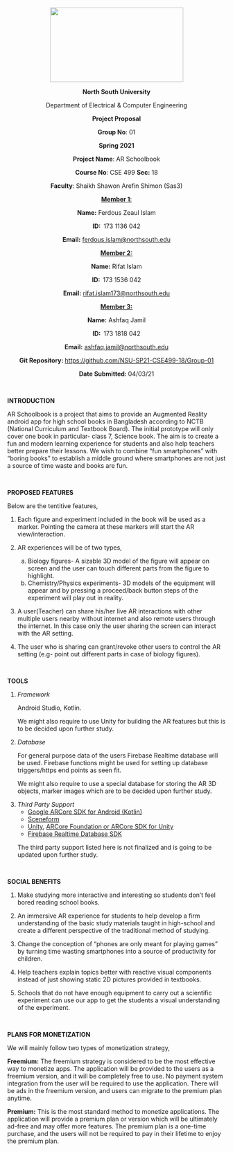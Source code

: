 <p style="text-align: center;">&nbsp;</p>
<p style="text-align: center;">&nbsp;</p>
<p align="center"><strong><img src="https://media.dhakatribune.com/uploads/2016/11/nsulogo.jpg" alt="" width="307" height="172" /></strong></p>
<p align="center"><strong>North South University</strong></p>
<p align="center">Department of Electrical &amp; Computer Engineering</p>
<p align="center"><strong>Project Proposal</strong></p>
<p align="center"><strong>Group No</strong>: 01</p>
<p align="center"><strong>Spring 2021</strong></p>
<p align="center"><strong>Project Name</strong>: AR Schoolbook</p>
<p align="center"><strong>Course No</strong>: CSE 499 <strong>Sec</strong><strong>:</strong> 18</p>
<p align="center"><strong>Faculty</strong>: Shaikh Shawon Arefin Shimon (Sas3)</p>
<p align="center"><strong><u>Member 1</u></strong><u>:</u></p>
<p align="center"><strong>Name</strong><strong>:</strong> Ferdous Zeaul Islam</p>
<p align="center"><strong>ID</strong><strong>:&nbsp; </strong>173 1136 042</p>
<p align="center"><strong>Email</strong><strong>:</strong> <a href="mailto:ferdous.islam@northsouth.edu">ferdous.islam@northsouth.edu</a></p>
<p align="center"><strong><u>Member 2</u></strong><strong><u>:</u></strong></p>
<p align="center"><strong>Name</strong><strong>:</strong> Rifat Islam</p>
<p align="center"><strong>ID</strong><strong>:&nbsp; </strong>173 1536 042</p>
<p align="center"><strong>Email</strong><strong>:</strong> <a href="mailto:rifat.islam173@northsouth.edu">rifat.islam173@northsouth.edu</a></p>
<p align="center"><strong><u>Member 3</u></strong><strong><u>:</u></strong></p>
<p align="center"><strong>Name</strong><strong>:</strong> Ashfaq Jamil</p>
<p align="center"><strong>ID</strong><strong>:&nbsp; </strong>173 1818 042</p>
<p align="center"><strong>Email</strong><strong>:</strong> <a href="mailto:ashfaq.jamil@northsouth.edu">ashfaq.jamil@northsouth.edu</a></p>
<p align="center"><strong>Git Repository</strong><strong>: </strong><a href="https://github.com/NSU-SP21-CSE499-18/Group-01">https://github.com/NSU-SP21-CSE499-18/Group-01</a></p>
<p align="center"><strong>Date Submitted</strong><strong>: </strong>04/03/21</p>

<br>

<p><strong>INTRODUCTION</strong></p>
<p>AR Schoolbook is a project that aims to provide an Augmented Reality android app for high school books in Bangladesh according to NCTB (National Curriculum and Textbook Board). The initial prototype will only cover one book in particular- class 7, Science book. The aim is to create a fun and modern learning experience for students and also help teachers better prepare their lessons. We wish to combine “fun smartphones” with “boring books” to establish a middle ground where smartphones are not just a source of time waste and books are fun.</p>

<br>

<p><strong>PROPOSED FEATURES</strong></p>

<p>Below are the tentitive features,</p>

<ol>
<li><p>Each figure and experiment included in the book will be used as a marker. Pointing
the camera at these markers will start the AR view/interaction.</li>

<li><p>AR experiences will be of two types, 
<ol type="a">
<li> Biology figures- 
A sizable 3D model of the figure will appear on screen and the user can touch different parts from the figure to highlight.
</li>  
<li>Chemistry/Physics experiments- 
3D models of the equipment will appear and by pressing a proceed/back button steps of the experiment will play out in reality.</li>
</ol>
</p></li>

<li><p>A user(Teacher) can share his/her live AR interactions with other multiple users nearby without internet and also remote users through the internet. In this case only the user sharing the screen can interact with the AR setting.</p></li>

<li><p>The user who is sharing can grant/revoke other users to control the AR setting (e.g- point out different parts in case of biology figures).</p></li>
</ol>

<br>

<p><strong>TOOLS</strong></p>

<ol>

<li><em>Framework</em> 
<p>Android Studio, Kotlin.</p>
<p>We might also require to use Unity for building the AR features but this is to be decided upon further study.</p>
</li>

<li><em>Database</em>
<p>For general purpose data of the users Firebase Realtime database will be used. Firebase functions might be used for setting up database triggers/https end points as seen fit.</p>
<p>We might also require to use a special database for storing the AR 3D objects, marker images which are to be decided upon further study.
</p>
</li>

<li><em>Third Party Support</em>

- <a href="https://developers.google.com/ar/develop/java/quickstart">Google ARCore SDK for Android (Kotlin)</a>
- <a href="https://developers.google.com/sceneform/develop">Sceneform</a>
- <a href="https://unity.com/">Unity</a>, <a href="https://developers.google.com/ar/develop/unity">ARCore Foundation or ARCore SDK for Unity</a> 
- <a href="https://firebase.google.com/docs/database/android/start">Firebase Realtime Database SDK</a>
  
<p>The third party support listed here is not finalized and is going to be updated upon further study.</p>

</li>

</ol>

<br>

<p><strong>SOCIAL BENEFITS</strong></p>
<ol>

<li><p>Make studying more interactive and interesting so students don’t feel bored reading school books.
</p></li>

<li><p>An immersive AR experience for students to help develop a firm understanding of the basic study materials taught in high-school and create a different perspective of the traditional method of studying.</p></li>

<li><p>Change the conception of “phones are only meant for playing games” by turning time wasting smartphones into a source of productivity for children.
</p></li>

<li><p>Help teachers explain topics better with reactive visual components instead of just showing static 2D pictures provided in textbooks.
</p></li>

<li><p>Schools that do not have enough equipment to carry out a scientific experiment can use our app to get the students a visual understanding of the experiment. </p></li>

</ol>

<br>

<p><strong>PLANS FOR MONETIZATION</strong></p>
<p>We will mainly follow two types of monetization strategy,

<strong>Freemium:</strong> The freemium strategy is considered to be the most effective way to monetize apps. The application will be provided to the users as a freemium version, and it will be completely free to use. No payment system integration from the user will be required to use the application. There will be ads in the freemium version, and users can migrate to the premium plan anytime.

<strong>Premium:</strong> This is the most standard method to monetize applications. The application will provide a premium plan or version which will be ultimately ad-free and may offer more features. The premium plan is a one-time purchase, and the users will not be required to pay in their lifetime to enjoy the premium plan.
</p>

